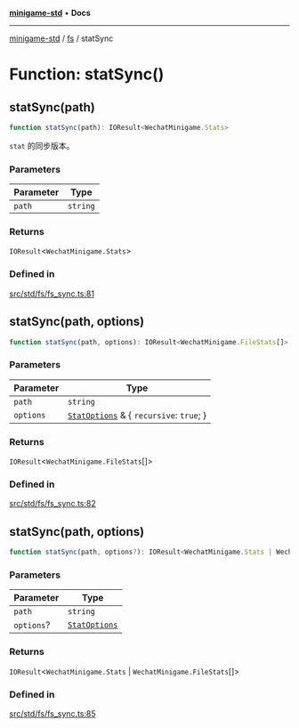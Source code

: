[**minigame-std**](../../../README.md) • **Docs**

***

[minigame-std](../../../README.md) / [fs](../README.md) / statSync

# Function: statSync()

## statSync(path)

```ts
function statSync(path): IOResult<WechatMinigame.Stats>
```

`stat` 的同步版本。

### Parameters

| Parameter | Type |
| ------ | ------ |
| `path` | `string` |

### Returns

`IOResult`\<`WechatMinigame.Stats`\>

### Defined in

[src/std/fs/fs\_sync.ts:81](https://github.com/JiangJie/minigame-std/blob/22787d0fd0cff776ed579de48ccf7523d9e4ce53/src/std/fs/fs_sync.ts#L81)

## statSync(path, options)

```ts
function statSync(path, options): IOResult<WechatMinigame.FileStats[]>
```

### Parameters

| Parameter | Type |
| ------ | ------ |
| `path` | `string` |
| `options` | [`StatOptions`](../interfaces/StatOptions.md) & \{ `recursive`: `true`; \} |

### Returns

`IOResult`\<`WechatMinigame.FileStats`[]\>

### Defined in

[src/std/fs/fs\_sync.ts:82](https://github.com/JiangJie/minigame-std/blob/22787d0fd0cff776ed579de48ccf7523d9e4ce53/src/std/fs/fs_sync.ts#L82)

## statSync(path, options)

```ts
function statSync(path, options?): IOResult<WechatMinigame.Stats | WechatMinigame.FileStats[]>
```

### Parameters

| Parameter | Type |
| ------ | ------ |
| `path` | `string` |
| `options`? | [`StatOptions`](../interfaces/StatOptions.md) |

### Returns

`IOResult`\<`WechatMinigame.Stats` \| `WechatMinigame.FileStats`[]\>

### Defined in

[src/std/fs/fs\_sync.ts:85](https://github.com/JiangJie/minigame-std/blob/22787d0fd0cff776ed579de48ccf7523d9e4ce53/src/std/fs/fs_sync.ts#L85)
